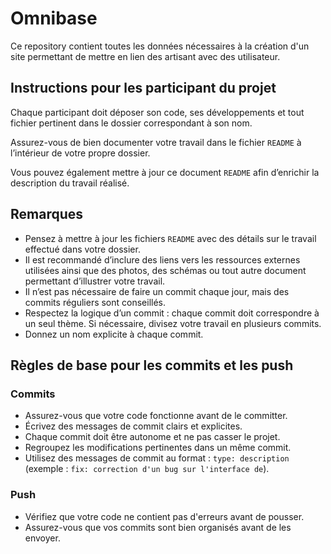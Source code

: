 # Omnibase

Ce repository contient toutes les données nécessaires à la création d'un site permettant de mettre en lien des artisant avec des utilisateur.

## Instructions pour les participant du projet

Chaque participant doit déposer son code, ses développements et tout fichier pertinent dans le dossier correspondant à son nom.

Assurez-vous de bien documenter votre travail dans le fichier `README` à l’intérieur de votre propre dossier.

Vous pouvez également mettre à jour ce document `README` afin d’enrichir la description du travail réalisé.

## Remarques

- Pensez à mettre à jour les fichiers `README` avec des détails sur le travail effectué dans votre dossier.
- Il est recommandé d’inclure des liens vers les ressources externes utilisées ainsi que des photos, des schémas ou tout autre document permettant d’illustrer votre travail.
- Il n’est pas nécessaire de faire un commit chaque jour, mais des commits réguliers sont conseillés.
- Respectez la logique d’un commit : chaque commit doit correspondre à un seul thème. Si nécessaire, divisez votre travail en plusieurs commits.
- Donnez un nom explicite à chaque commit.

## Règles de base pour les commits et les push

### Commits

- Assurez-vous que votre code fonctionne avant de le committer.
- Écrivez des messages de commit clairs et explicites.
- Chaque commit doit être autonome et ne pas casser le projet.
- Regroupez les modifications pertinentes dans un même commit.
- Utilisez des messages de commit au format : `type: description` (exemple : `fix: correction d'un bug sur l'interface de`).

### Push

- Vérifiez que votre code ne contient pas d'erreurs avant de pousser.
- Assurez-vous que vos commits sont bien organisés avant de les envoyer.
